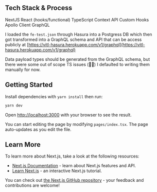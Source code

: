 ## Tech Stack & Process

NextJS
React (hooks/functional)
TypeScript
Context API
Custom Hooks
Apollo Client
GraphQL 

I loaded the `fe-test.json` through Hasura into a Postgress DB which then got transformed into a GraphQL schema and API that can be access publicly at [https://vitl-hasura.herokuapp.com/v1/graphql](https://vitl-hasura.herokuapp.com/v1/graphql)

Data payload types should be generated from the GraphQL schema, but there were some out of scope TS issues (💆‍♀️) I defaulted to writing them manually for now. 

## Getting Started

Install dependencies with `yarn install` then run:

```bash
yarn dev
```

Open [http://localhost:3000](http://localhost:3000) with your browser to see the result.

You can start editing the page by modifying `pages/index.tsx`. The page auto-updates as you edit the file.


## Learn More

To learn more about Next.js, take a look at the following resources:

- [Next.js Documentation](https://nextjs.org/docs) - learn about Next.js features and API.
- [Learn Next.js](https://nextjs.org/learn) - an interactive Next.js tutorial.

You can check out [the Next.js GitHub repository](https://github.com/vercel/next.js/) - your feedback and contributions are welcome!

